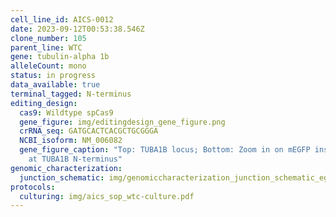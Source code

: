 ```yaml
---
cell_line_id: AICS-0012
date: 2023-09-12T00:53:38.546Z
clone_number: 105
parent_line: WTC
gene: tubulin-alpha 1b
alleleCount: mono
status: in progress
data_available: true
terminal_tagged: N-terminus
editing_design:
  cas9: Wildtype spCas9
  gene_figure: img/editingdesign_gene_figure.png
  crRNA_seq: GATGCACTCACGCTGCGGGA
  NCBI_isoform: NM_006082
  gene_figure_caption: "Top: TUBA1B locus; Bottom: Zoom in on mEGFP insertion site
    at TUBA1B N-terminus"
genomic_characterization:
  junction_schematic: img/genomiccharacterization_junction_schematic_egfp.png
protocols:
  culturing: img/aics_sop_wtc-culture.pdf
---
```

